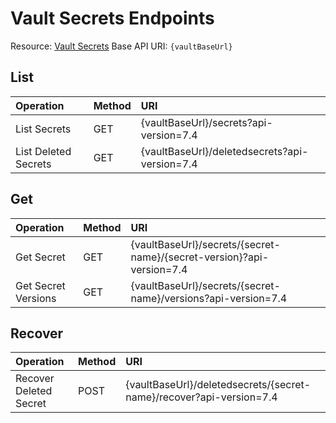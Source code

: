 # Vault Secrets Endpoints
Resource: [Vault Secrets](https://learn.microsoft.com/en-us/rest/api/keyvault/secrets/operation-groups?view=rest-keyvault-secrets-7.4)
Base API URI: ```{vaultBaseUrl}```

## List
| Operation | Method | URI |
| :------- | :------- | :------- |
| List Secrets | GET | {vaultBaseUrl}/secrets?api-version=7.4 |
| List Deleted Secrets | GET | {vaultBaseUrl}/deletedsecrets?api-version=7.4 |

## Get
| Operation | Method | URI |
| :------- | :------- | :------- |
| Get Secret | GET | {vaultBaseUrl}/secrets/{secret-name}/{secret-version}?api-version=7.4 |
| Get Secret Versions | GET | {vaultBaseUrl}/secrets/{secret-name}/versions?api-version=7.4 |

## Recover
| Operation | Method | URI |
| :------- | :------- | :------- |
| Recover Deleted Secret | POST | {vaultBaseUrl}/deletedsecrets/{secret-name}/recover?api-version=7.4 |
